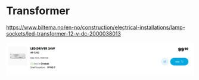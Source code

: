 # Transformer

https://www.biltema.no/en-no/construction/electrical-installations/lamp-sockets/led-transformer-12-v-dc-2000038013

![](./option.png "Option to choose")